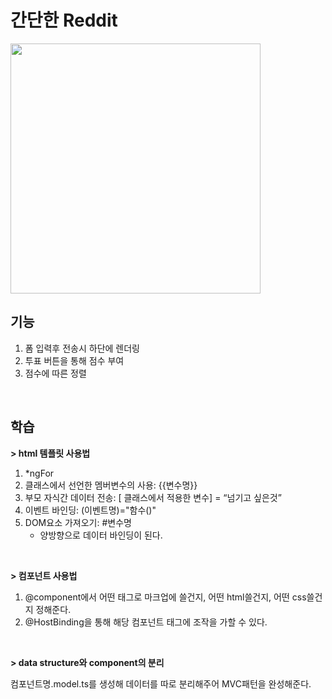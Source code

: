 # 간단한 Reddit

<img width="400" src="https://user-images.githubusercontent.com/80494742/162765466-b751a063-688d-43fe-a073-984b1a9926e9.gif" />

## 기능

1. 폼 입력후 전송시 하단에 렌더링
2. 투표 버튼을 통해 점수 부여
3. 점수에 따른 정렬  

<br>

## 학습

**> html 템플릿 사용법**

1. *ngFor
2. 클래스에서 선언한 멤버변수의 사용: {{변수명}}
3. 부모 자식간 데이터 전송: [ 클래스에서 적용한 변수] = “넘기고 싶은것”
4. 이벤트 바인딩: (이벤트명)="함수()"
5. DOM요소 가져오기: #변수명
   - 양방향으로 데이터 바인딩이 된다. 

<br>

**> 컴포넌트 사용법**

1. @component에서 어떤 태그로 마크업에 쓸건지, 어떤 html쓸건지, 어떤 css쓸건지 정해준다.
2. @HostBinding을 통해 해당 컴포넌트 태그에 조작을 가할 수 있다.

<br>

**> data structure와 component의 분리**

컴포넌트명.model.ts를 생성해 데이터를 따로 분리해주어 MVC패턴을 완성해준다.


